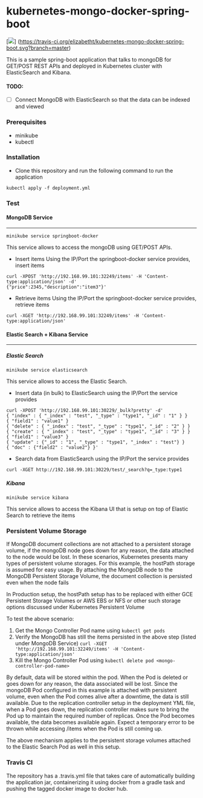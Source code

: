 # kubernetes-mongo-docker-spring-boot 
[<img src="https://travis-ci.org/elizabetht/kubernetes-mongo-docker-spring-boot.svg?branch=master">] (https://travis-ci.org/elizabetht/kubernetes-mongo-docker-spring-boot.svg?branch=master)

This is a sample spring-boot application that talks to mongoDB for GET/POST REST APIs and deployed in Kubernetes cluster with ElasticSearch and Kibana.
#### TODO:
- [ ] Connect MongoDB with ElasticSearch so that the data can be indexed and viewed

### Prerequisites
* minikube
* kubectl

### Installation
* Clone this repository and run the following command to run the application
```
kubectl apply -f deployment.yml
```

### Test
#### MongoDB Service
---
```
minikube service springboot-docker
```
This service allows to access the mongoDB using GET/POST APIs.

* Insert items
Using the IP/Port the springboot-docker service provides, insert items
```
curl -XPOST 'http://192.168.99.101:32249/items' -H 'Content-type:application/json' -d'
{"price":2345,"description":"item3"}'
```
* Retrieve items
Using the IP/Port the springboot-docker service provides, retrieve items
```
curl -XGET 'http://192.168.99.101:32249/items' -H 'Content-type:application/json'
```

#### Elastic Search + Kibana Service
---
##### Elastic Search
```
minikube service elasticsearch
```
This service allows to access the Elastic Search.

* Insert data (in bulk) to ElasticSearch using the IP/Port the service provides
```
curl -XPOST 'http://192.168.99.101:30229/_bulk?pretty' -d'
{ "index" : { "_index" : "test", "_type" : "type1", "_id" : "1" } }
{ "field1" : "value1" }
{ "delete" : { "_index" : "test", "_type" : "type1", "_id" : "2" } }
{ "create" : { "_index" : "test", "_type" : "type1", "_id" : "3" } }
{ "field1" : "value3" }
{ "update" : {"_id" : "1", "_type" : "type1", "_index" : "test"} }
{ "doc" : {"field2" : "value2"} }'
```
* Search data from ElasticSearch using the IP/Port the service provides
```
curl -XGET http://192.168.99.101:30229/test/_search?q=_type:type1
```

##### Kibana
```
minikube service kibana
```
This service allows to access the Kibana UI that is setup on top of Elastic Search to retrieve the items

### Persistent Volume Storage
If MongoDB document collections are not attached to a persistent storage volume, if the mongoDB node goes down for any reason, the data attached to the node would be lost.
In these scenarios, Kubernetes presents many types of persistent volume storages. For this example, the hostPath storage is assumed for easy usage.
By attaching the MongoDB node to the MongoDB Persistent Storage Volume, the document collection is persisted even when the node fails

In Production setup, the hostPath setup has to be replaced with either GCE Persistent Storage Volumes or AWS EBS or NFS or other such storage options discussed under Kubernetes Persistent Volume

To test the above scenario:
1. Get the Mongo Controller Pod name using ```kubectl get pods```
2. Verify the MongoDB has still the items persisted in the above step (listed under MongoDB Service) ```curl -XGET 'http://192.168.99.101:32249/items' -H 'Content-type:application/json'```
3. Kill the Mongo Controller Pod using ```kubectl delete pod <mongo-controller-pod-name>```

By default, data will be stored within the pod. When the Pod is deleted or goes down for any reason, the data associated will be lost. Since the mongoDB Pod configured in this example is attached with persistent volume, even when the Pod comes alive after a downtime, the data is still available.
Due to the replication controller setup in the deployment YML file, when a Pod goes down, the replication controller makes sure to bring the Pod up to maintain the required number of replicas. Once the Pod becomes available, the data becomes available again. Expect a temporary error to be thrown while accessing /items when the Pod is still coming up.

The above mechanism applies to the persistent storage volumes attached to the Elastic Search Pod as well in this setup.

### Travis CI
The repository has a .travis.yml file that takes care of automatically building the application jar, containerizing it using docker from a gradle task and pushing the tagged docker image to docker hub.

